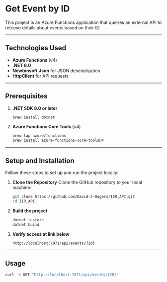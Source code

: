 # Get Event by ID

This project is an Azure Functions application that queries an external API to retrieve details about events based on their ID.

---

## Technologies Used

- **Azure Functions** (v4)
- **.NET 8.0**
- **Newtonsoft.Json** for JSON deserialization
- **HttpClient** for API requests

---

## Prerequisites

1. **.NET SDK 8.0 or later**
   ```bash
   brew install dotnet

4. **Azure Functions Core Tools** (v4)  
   ```bash
   brew tap azure/functions
   brew install azure-functions-core-tools@4

---

## Setup and Installation

Follow these steps to set up and run the project locally:

1. **Clone the Repository**
   Clone the GitHub repository to your local machine:
   ```bash
   git clone https://github.com/David-J-Rogers/IIR_API.git
   cd IIR_API
2. **Build the project**
   ```bash
   dotnet restore
   dotnet build
3. **Verify access at link below**
   ```bash
   http://localhost:7071/api/events/{id}

---

## Usage
   ```bash
   curl -X GET "http://localhost:7071/api/events/{ID}"
